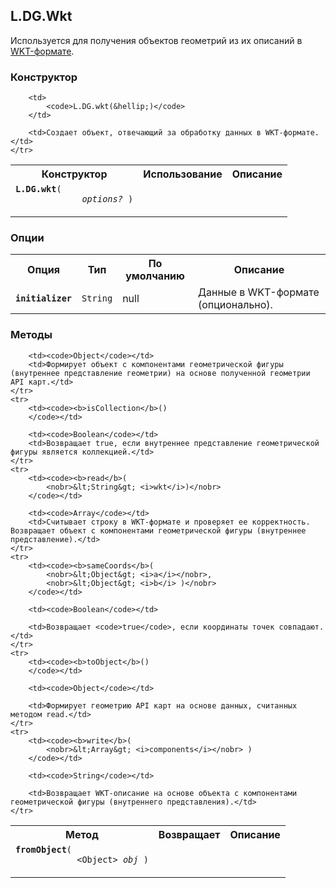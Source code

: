## L.DG.Wkt

Используется для получения объектов геометрий из их описаний в [WKT-формате](http://en.wikipedia.org/wiki/Well-known_text).

### Конструктор

<table>
    <tr>
        <th>Конструктор</th>
        <th>Использование</th>
        <th>Описание</th>
    </tr>
    <tr>
        <td><code><b>L.DG.wkt</b>(
            <nobr> <i>options?</i> )</nobr>
        </code></td>

        <td>
            <code>L.DG.wkt(&hellip;)</code>
        </td>

        <td>Создает объект, отвечающий за обработку данных в WKT-формате.</td>
    </tr>
</table>

### Опции

<table>
    <tr>
        <th>Опция</th>
        <th>Тип</th>
        <th>По умолчанию</th>
        <th>Описание</th>
    </tr>
    <tr>
        <td><code><b>initializer</b></code></td>
        <td><code>String</code></td>
        <td>null</td>
        <td>Данные в WKT-формате (опционально).</td>
    </tr>
</table>

### Методы

<table>
    <tr>
        <th>Метод</th>
        <th>Возвращает</th>
        <th>Описание</th>
    </tr>
    <tr>
        <td><code><b>fromObject</b>(
            <nobr>&lt;Object&gt; <i>obj</i> )</nobr>
        </code></td>

        <td><code>Object</code></td>
        <td>Формирует объект с компонентами геометрической фигуры (внутреннее представление геометрии) на основе полученной геометрии API карт.</td>
    </tr>
    <tr>
        <td><code><b>isCollection</b>()
        </code></td>

        <td><code>Boolean</code></td>
        <td>Возвращает true, если внутреннее представление геометрической фигуры является коллекцией.</td>
    </tr>
    <tr>
        <td><code><b>read</b>(
            <nobr>&lt;String&gt; <i>wkt</i>)</nobr>
        </code></td>

        <td><code>Array</code></td>
        <td>Считывает строку в WKT-формате и проверяет ее корректность. Возвращает объект с компонентами геометрической фигуры (внутреннее представление).</td>
    </tr>
    <tr>
        <td><code><b>sameCoords</b>(
            <nobr>&lt;Object&gt; <i>a</i></nobr>,
            <nobr>&lt;Object&gt; <i>b</i> )</nobr>
        </code></td>

        <td><code>Boolean</code></td>

        <td>Возвращает <code>true</code>, если координаты точек совпадают.</td>
    </tr>
    <tr>
        <td><code><b>toObject</b>()
        </code></td>

        <td><code>Object</code></td>

        <td>Формирует геометрию API карт на основе данных, считанных методом read.</td>
    </tr>
    <tr>
        <td><code><b>write</b>(
            <nobr>&lt;Array&gt; <i>components</i></nobr> )
        </code></td>

        <td><code>String</code></td>

        <td>Возвращает WKT-описание на основе объекта с компонентами геометрической фигуры (внутреннего представления).</td>
    </tr>
</table>